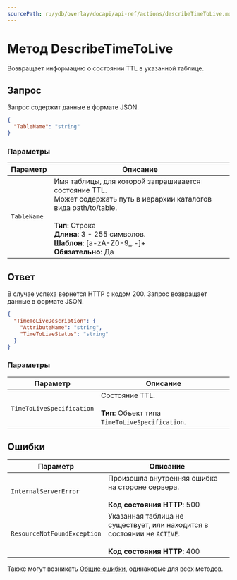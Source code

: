 ```yaml
---
sourcePath: ru/ydb/overlay/docapi/api-ref/actions/describeTimeToLive.md
---
```

# Метод DescribeTimeToLive

Возвращает информацию о состоянии TTL в указанной таблице.

## Запрос

Запрос содержит данные в формате JSON.

```json
{
  "TableName": "string"
}
```

### Параметры

Параметр | Описание
----- | -----
`TableName` | Имя таблицы, для которой запрашивается состояние TTL.<br/>Может содержать путь в иерархии каталогов вида path/to/table.<br/><br/>**Тип**: Строка<br/>**Длина**: 3 - 255 символов.<br/>**Шаблон**: [a-zA-Z0-9_.-]+<br/>**Обязательно**: Да

## Ответ

В случае успеха вернется HTTP с кодом 200.
Запрос возвращает данные в формате JSON.

```json
{
  "TimeToLiveDescription": {
    "AttributeName": "string",
    "TimeToLiveStatus": "string"
  }
}
```

### Параметры

Параметр | Описание
----- | -----
`TimeToLiveSpecification` | Состояние TTL.<br/><br/>**Тип**: Объект типа `TimeToLiveSpecification`.

## Ошибки

Параметр | Описание
----- | -----
`InternalServerError` | Произошла внутренняя ошибка на стороне сервера.<br/><br/>**Код состояния HTTP**: 500
`ResourceNotFoundException` | Указанная таблица не существует, или находится в состоянии не `ACTIVE`.<br/><br/>**Код состояния HTTP**: 400<br/>

Также могут возникать [Общие ошибки](../common-errors.md), одинаковые для всех методов.
